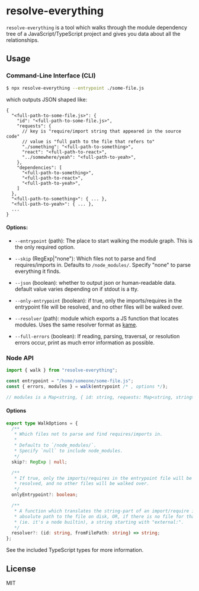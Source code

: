 # resolve-everything

`resolve-everything` is a tool which walks through the module dependency tree of a JavaScript/TypeScript project and gives you data about all the relationships.

## Usage

### Command-Line Interface (CLI)

```sh
$ npx resolve-everything --entrypoint ./some-file.js
```

which outputs JSON shaped like:

```jsonc
{
  "<full-path-to-some-file.js>": {
    "id": "<full-path-to-some-file.js>",
    "requests": {
      // key is "require/import string that appeared in the source code"
      // value is "full path to the file that refers to"
      "./something": "<full-path-to-something>",
      "react": "<full-path-to-react>",
      "../somewhere/yeah": "<full-path-to-yeah>",
    },
    "dependencies": [
      "<full-path-to-something>",
      "<full-path-to-react>",
      "<full-path-to-yeah>",
    ]
  },
  "<full-path-to-something>": { ... },
  "<full-path-to-yeah>": { ... },
  ...
}
```

#### Options:

- `--entrypoint` (path): The place to start walking the module graph. This is the only required option.

- `--skip` (RegExp|"none"): Which files not to parse and find requires/imports in. Defaults to `/node_modules/`. Specify "none" to parse everything it finds.

- `--json` (boolean): whether to output json or human-readable data. default value varies depending on if stdout is a tty.

- `--only-entrypoint` (boolean): if true, only the imports/requires in the entrypoint file will be resolved, and no other files will be walked over.

- `--resolver` (path): module which exports a JS function that locates modules. Uses the same resolver format as [kame](https://github.com/suchipi/kame#config-hell).

- `--full-errors` (boolean): If reading, parsing, traversal, or resolution errors occur, print as much error information as possible.

### Node API

```ts
import { walk } from "resolve-everything";

const entrypoint = "/home/someone/some-file.js";
const { errors, modules } = walk(entrypoint /* , options */);

// modules is a Map<string, { id: string, requests: Map<string, string> }>
```

#### Options

```ts
export type WalkOptions = {
  /**
   * Which files not to parse and find requires/imports in.
   *
   * Defaults to `/node_modules/`.
   * Specify `null` to include node_modules.
   */
  skip?: RegExp | null;

  /**
   * If true, only the imports/requires in the entrypoint file will be
   * resolved, and no other files will be walked over.
   */
  onlyEntrypoint?: boolean;

  /**
   * A function which translates the string-part of an import/require into the
   * absolute path to the file on disk, OR, if there is no file for that module
   * (ie. it's a node builtin), a string starting with "external:".
   */
  resolver?: (id: string, fromFilePath: string) => string;
};
```

See the included TypeScript types for more information.

## License

MIT
